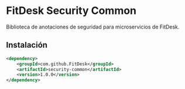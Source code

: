 # FitDesk Security Common

Biblioteca de anotaciones de seguridad para microservicios de FitDesk.

## Instalación

```xml
<dependency>
    <groupId>com.github.FitDesk</groupId>
    <artifactId>security-common</artifactId>
    <version>1.0.0</version>
</dependency>
